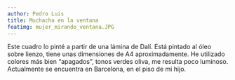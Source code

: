 ```yaml
---
author: Pedro Luis
title: Muchacha en la ventana
featimg: mujer_mirando_ventana.JPG
---
```

Este cuadro lo pinté a partir de una lámina de Dalí. Está pintado al óleo sobre lienzo, tiene unas dimensiones de A4 aproximadamente.
He utilizado colores más bien “apagados”, tonos verdes oliva, me resulta poco luminoso.
Actualmente se encuentra en Barcelona, en el piso de mi hijo.
